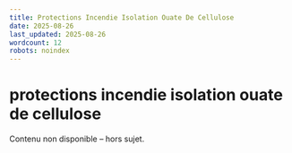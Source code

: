 ```yaml
---
title: Protections Incendie Isolation Ouate De Cellulose
date: 2025-08-26
last_updated: 2025-08-26
wordcount: 12
robots: noindex
---
```


# protections incendie isolation ouate de cellulose

Contenu non disponible – hors sujet.